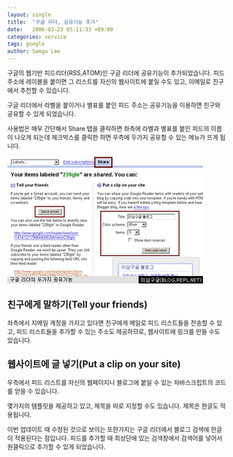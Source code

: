 ```yaml
---
layout: single
title:  "구글 리더, 공유기능 추가"
date:   2006-03-23 05:11:33 +09:00
categories: service
tags: google
author: Samgu Lee
---
```

구글의 웹기반 피드리더(RSS,ATOM)인 구글 리더에 공유기능이 추가되었습니다. 피드 주소에 레이블을 붙이면 그 리스트를 자신의 웹사이트에 붙일 수도 있고, 이메일로 친구에서 추천할 수 있습니다.

구글 리더에서 라벨을 붙이거나 별표를 붙인 피드 주소는 공유기능을 이용하면 친구와 공유할 수 있게 되었습니다.

사용법은 매우 간단해서 Share 탭을 클릭하면 좌측에 라벨과 별표를 붙인 피드의 이름이 나오게 되는데 체크박스를 클릭한 하면 우측에 두가지 공유할 수 있는 메뉴가 뜨게 됩니다.

![구글 리더의 공유기능](/assets/google_reader_share.jpg)

## 친구에게 말하기(Tell your friends)

좌측에서 지메일 계정을 가지고 있다면 친구에게 메일로 피드 리스트들을 전송할 수 있고, 피드 리스트들을 추가할 수 있는 주소도 제공하므로, 웹사이트에 링크를 만들 수도 있습니다.

## 웹사이트에 글 넣기(Put a clip on your site)

우측에서 피드 리스트를 자신의 웹페이지나 블로그에 붙일 수 있는 자바스크립트의 코드를 얻을 수 있습니다.

몇가지의 템플릿을 제공하고 있고, 제목을 따로 지정할 수도 있습니다. 제목은 한글도 적용됩니다.

이번 업데이트 때 수정된 것으로 보이는 또한가지는 구글 리더에서 블로그 검색에 한글이 적용된다는 점입니다. 피드를 추가할 때 최상단에 있는 검색창에서 검색어를 넣어서 원클릭으로 추가할 수 있게 되었습니다.
